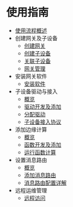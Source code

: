 # 使用指南

- [使用流程概述](/uiot-edge/user_guide/overview.md)
- 创建网关及子设备
  - [创建网关](/uiot-edge/user_guide/edge_subdevice/create_edge.md)
  - [创建子设备](/uiot-edge/user_guide/edge_subdevice/create_subdevice.md)
  - [关联子设备](/uiot-edge/user_guide/edge_subdevice/subdevice_bind.md)
  - [网关管理](/uiot-edge/user_guide/edge_subdevice/edge_management.md)
- 安装网关软件
  - [安装软件](/uiot-edge/user_guide/install/runtime_install.md)
- 子设备驱动与接入
  - [概览](/uiot-edge/user_guide/subdevice_driver_access/overview.md)
  - [驱动开发及添加](/uiot-edge/user_guide/subdevice_driver_access/driver_development.md)
  - [分配驱动](/uiot-edge/user_guide/subdevice_driver_access/driver_allocate.md)
  - [子设备接入协议](/uiot-edge/user_guide/subdevice_driver_access/subdev_access_protocol.md)
- 添加边缘计算
  - [概览](/uiot-edge/user_guide/edge_computing/overview.md)
  - [函数开发及添加](/uiot-edge/user_guide/edge_computing/function_development.md)
  - [运行函数计算](/uiot-edge/user_guide/edge_computing/function_running.md) 
- 设置消息路由
  - [概览](/uiot-edge/user_guide/message_route/overview.md)
  - [添加消息路由](/uiot-edge/user_guide/message_route/add_msg_route.md)
  - [消息路由配置详解](/uiot-edge/user_guide/message_route/route_config_detail.md)    
- 远程运维管理
  - [远程访问](/uiot-edge/user_guide/remote_maintaince/remote_access.md)